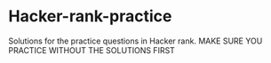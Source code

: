 # Hacker-rank-practice
Solutions for the practice questions in Hacker rank.
MAKE SURE YOU PRACTICE WITHOUT THE SOLUTIONS FIRST
